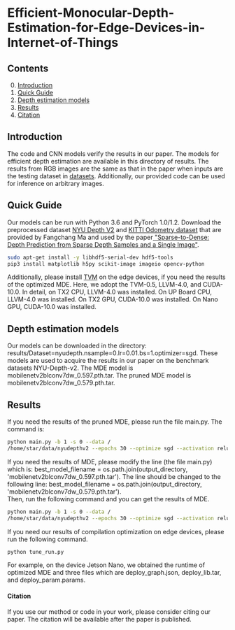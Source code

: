 # Efficient-Monocular-Depth-Estimation-for-Edge-Devices-in-Internet-of-Things

## Contents
0. [Introduction](#introduction)
0. [Quick Guide](#quick-guide)
0. [Depth estimation models](#models)
0. [Results](#results)
0. [Citation](#citation)

## Introduction
The code and CNN models verify the results in our paper. The models for efficient depth estimation are available in this directory of results. The results from RGB images are the same as that in the paper when inputs are the testing dataset in <a href="http://datasets.lids.mit.edu/sparse-to-dense/data/nyudepthv2.tar.gz">datasets</a>. Additionally, our provided code can be used for inference on arbitrary images.

## Quick Guide
Our models can be run with Python 3.6 and PyTorch 1.0/1.2.
Download the preprocessed dataset <a href="http://datasets.lids.mit.edu/sparse-to-dense/data/nyudepthv2.tar.gz">NYU Depth V2</a> and <a href="http://datasets.lids.mit.edu/sparse-to-dense/data/kitti.tar.gz">KITTI Odometry dataset</a> that are provided by Fangchang Ma and used by the paper<a href="https://github.com/fangchangma/sparse-to-dense.pytorch"> "Sparse-to-Dense: Depth Prediction from Sparse Depth Samples and a Single Image"</a>.
```bash
sudo apt-get install -y libhdf5-serial-dev hdf5-tools
pip3 install matplotlib h5py scikit-image imageio opencv-python
```
Additionally, please install <a href="https://docs.tvm.ai/install/index.html">TVM</a> on the edge devices, if you need the results of the optimized MDE. Here, we adopt the TVM-0.5, LLVM-4.0, and CUDA-10.0. In detail, on TX2 CPU, LLVM-4.0 was installed. On UP Board CPU, LLVM-4.0 was installed. On TX2 GPU, CUDA-10.0 was installed.  On Nano GPU, CUDA-10.0 was installed. 

## Depth estimation models
Our models can be downloaded in the directory: results/Dataset=nyudepth.nsample=0.lr=0.01.bs=1.optimizer=sgd. These models are used to acquire the results in our paper on the benchmark datasets NYU-Depth-v2. The MDE model is mobilenetv2blconv7dw_0.597.pth.tar. The pruned MDE model is mobilenetv2blconv7dw_0.579.pth.tar.

## Results
If you need the results of the pruned MDE, please run the file main.py. The command is:
```bash
python main.py -b 1 -s 0 --data /
/home/star/data/nyudepthv2 --epochs 30 --optimize sgd --activation relu --dataset nyudepth --lr 0.01 --evaluate  
```

If you need the results of MDE, please modify the line (the file main.py) which is: best_model_filename = os.path.join(output_directory, 'mobilenetv2blconv7dw_0.597.pth.tar').
The line should be changed to the following line: best_model_filename = os.path.join(output_directory, 'mobilenetv2blconv7dw_0.579.pth.tar').  
Then, run the following command and you can get the results of MDE.
```bash
python main.py -b 1 -s 0 --data /
/home/star/data/nyudepthv2 --epochs 30 --optimize sgd --activation relu --dataset nyudepth --lr 0.01 --evaluate  
```

If you need our results of compilation optimization on edge devices, please run the following command.
```bash
python tune_run.py 
```
For example, on the device Jetson Nano, we obtained the runtime of optimized MDE and three files which are deploy_graph.json, deploy_lib.tar, and deploy_param.params.
#### Citation
If you use our method or code in your work, please consider citing our paper.
The citation will be available after the paper is published.

